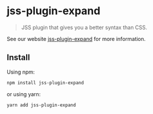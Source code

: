 # jss-plugin-expand

> JSS plugin that gives you a better syntax than CSS.

See our website [jss-plugin-expand](https://cssinjs.org/jss-plugin-expand?v=v10.0.0) for more information.

## Install

Using npm:

```sh
npm install jss-plugin-expand
```

or using yarn:

```sh
yarn add jss-plugin-expand
```
